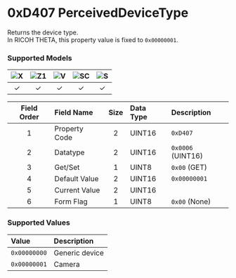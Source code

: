 # 0xD407 PerceivedDeviceType

Returns the device type.  
In RICOH THETA, this property value is fixed to `0x00000001`.  

### Supported Models
| ![X](https://img.shields.io/badge/X-purple) | ![Z1](https://img.shields.io/badge/Z1-blue) | ![V](https://img.shields.io/badge/V-green) | ![SC](https://img.shields.io/badge/SC-orange) | ![S](https://img.shields.io/badge/S-red) |
|:-:|:-:|:-:|:-:|:-:|
| ✓ | ✓ | ✓ | ✓ | ✓ |

| Field Order | Field Name | Size | Data Type | Description |
|:-:|:--|:-:|:--|:--|
| 1 | Property Code | 2 | UINT16 | `0xD407` |
| 2 | Datatype | 2 | UINT16 | `0x0006` (UINT16) |
| 3 | Get/Set | 1 | UINT8 | `0x00` (GET) |
| 4 | Default Value | 2 | UINT16 | `0x00000001` |
| 5 | Current Value | 2 | UINT16 ||
| 6 | Form Flag | 1 | UINT8 | `0x00` (None) |

### Supported Values

| Value | Description |
|:--|:--|
| `0x00000000` | Generic device |
| `0x00000001` | Camera |
